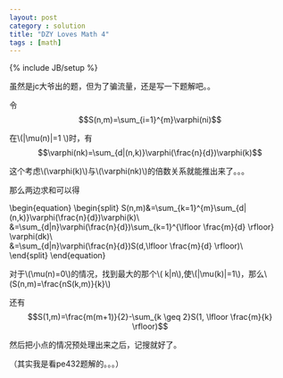 ```yaml
---
layout: post
category : solution
title: "DZY Loves Math 4"
tags : [math]
---
```

{% include JB/setup %}

虽然是jc大爷出的题，但为了骗流量，还是写一下题解吧。。

令$$S(n,m)=\sum_{i=1}^{m}\varphi(ni)$$

在\\(|\mu(n)|=1 \\)时，有$$\varphi(nk)=\sum_{d|(n,k)}\varphi(\frac{n}{d})\varphi(k)$$

这个考虑\\(\varphi(k)\\)与\\(\varphi(nk)\\)的倍数关系就能推出来了。。。

那么两边求和可以得


\begin{equation}
\begin{split} 
S(n,m)&=\sum_{k=1}^{m}\sum_{d|(n,k)}\varphi(\frac{n}{d})\varphi(k)\\\
&=\sum_{d|n}\varphi(\frac{n}{d})\sum_{k=1}^{\lfloor \frac{m}{d} \rfloor} \varphi(dk)\\\
&=\sum_{d|n}\varphi(\frac{n}{d})S(d,\lfloor \frac{m}{d} \rfloor)\\\
\end{split} 
\end{equation}

对于\\(\mu(n)=0\\)的情况，找到最大的那个\\( k|n\\),使\\(|\mu(k)|=1\\)，那么\\(S(n,m)=\frac{nS(k,m)}{k}\\)

还有$$S(1,m)=\frac{m(m+1)}{2}-\sum_{k \geq 2}S(1, \lfloor \frac{m}{k} \rfloor)$$

然后把小点的情况预处理出来之后，记搜就好了。

（其实我是看pe432题解的。。。）